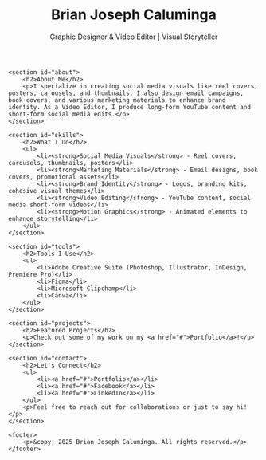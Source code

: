 <!DOCTYPE html>
<html lang="en">
<head>
    <meta charset="UTF-8">
    <meta name="viewport" content="width=device-width, initial-scale=1.0">
    <title>Brian Joseph Caluminga - Portfolio</title>
    <link rel="stylesheet" href="styles.css">
    <script defer src="script.js"></script>
    <style>
        html {
            scroll-behavior: smooth;
        }
    </style>
</head>
<body>
    <header>
        <h1>Brian Joseph Caluminga</h1>
        <p>Graphic Designer & Video Editor | Visual Storyteller</p>
    </header>
    
    <section id="about">
        <h2>About Me</h2>
        <p>I specialize in creating social media visuals like reel covers, posters, carousels, and thumbnails. I also design email campaigns, book covers, and various marketing materials to enhance brand identity. As a Video Editor, I produce long-form YouTube content and short-form social media edits.</p>
    </section>
    
    <section id="skills">
        <h2>What I Do</h2>
        <ul>
            <li><strong>Social Media Visuals</strong> - Reel covers, carousels, thumbnails, posters</li>
            <li><strong>Marketing Materials</strong> - Email designs, book covers, promotional assets</li>
            <li><strong>Brand Identity</strong> - Logos, branding kits, cohesive visual themes</li>
            <li><strong>Video Editing</strong> - YouTube content, social media short-form videos</li>
            <li><strong>Motion Graphics</strong> - Animated elements to enhance storytelling</li>
        </ul>
    </section>
    
    <section id="tools">
        <h2>Tools I Use</h2>
        <ul>
            <li>Adobe Creative Suite (Photoshop, Illustrator, InDesign, Premiere Pro)</li>
            <li>Figma</li>
            <li>Microsoft Clipchamp</li>
            <li>Canva</li>
        </ul>
    </section>
    
    <section id="projects">
        <h2>Featured Projects</h2>
        <p>Check out some of my work on my <a href="#">Portfolio</a>!</p>
    </section>
    
    <section id="contact">
        <h2>Let's Connect</h2>
        <ul>
            <li><a href="#">Portfolio</a></li>
            <li><a href="#">Facebook</a></li>
            <li><a href="#">LinkedIn</a></li>
        </ul>
        <p>Feel free to reach out for collaborations or just to say hi!</p>
    </section>
    
    <footer>
        <p>&copy; 2025 Brian Joseph Caluminga. All rights reserved.</p>
    </footer>
</body>
</html>
